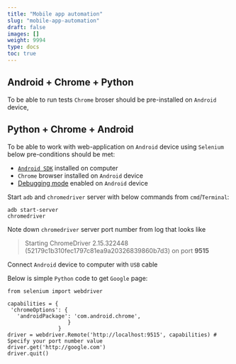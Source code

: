 ```yaml
---
title: "Mobile app automation"
slug: "mobile-app-automation"
draft: false
images: []
weight: 9994
type: docs
toc: true
---
```


## Android + Chrome + Python
To be able to run tests `Chrome` broser should be pre-installed on `Android` device, 

## Python + Chrome + Android
To be able to work with web-application on `Android` device using `Selenium` below pre-conditions should be met:

 - [`Android SDK`][1] installed on computer
 - `Chrome` browser installed on `Android` device
 - [Debugging mode][2] enabled on `Android` device

Start `adb` and `chromedriver` server with below commands from `cmd`/`Terminal`:

    adb start-server
    chromedriver

Note down `chromedriver` server port number from log that looks like

> Starting ChromeDriver 2.15.322448 (52179c1b310fec1797c81ea9a20326839860b7d3) on port **9515**

Connect `Android` device to computer with `USB` cable

Below is simple `Python` code to get `Google` page:

    from selenium import webdriver

    capabilities = {
     'chromeOptions': {
       'androidPackage': 'com.android.chrome',
                       }
                    }
    driver = webdriver.Remote('http://localhost:9515', capabilities) # Specify your port number value 
    driver.get('http://google.com')
    driver.quit()


  [1]: http://www.androidcentral.com/installing-android-sdk-windows-mac-and-linux-tutorial
  [2]: https://www.kingoapp.com/root-tutorials/how-to-enable-usb-debugging-mode-on-android.htm


